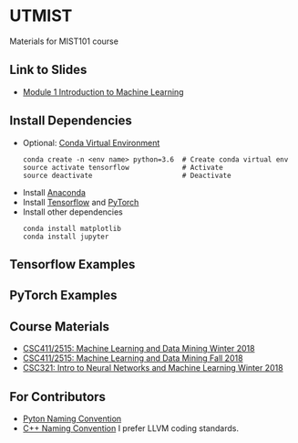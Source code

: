 # UTMIST
Materials for MIST101 course

## Link to Slides
- [Module 1 Introduction to Machine Learning](https://docs.google.com/presentation/d/1v68ag3A9trfvPtHfsv40KyHhi4Q1WQrIU6eUgiZKB74/edit?usp=sharing)

## Install Dependencies
- Optional: [Conda Virtual Environment](https://conda.io/docs/user-guide/tasks/manage-environments.html)
    ```
    conda create -n <env name> python=3.6  # Create conda virtual env
    source activate tensorflow             # Activate
    source deactivate                      # Deactivate
    ```
- Install [Anaconda](https://www.continuum.io/)
- Install [Tensorflow](https://www.tensorflow.org/) and [PyTorch](https://pytorch.org/)
- Install other dependencies
    ```
    conda install matplotlib
    conda install jupyter
    ```

## Tensorflow Examples

## PyTorch Examples

## Course Materials
- [CSC411/2515: Machine Learning and Data Mining Winter 2018](http://www.cs.toronto.edu/~guerzhoy/411_2018/about.html)
- [CSC411/2515: Machine Learning and Data Mining Fall 2018](https://www.cs.toronto.edu/~rgrosse/courses/csc411_f18/)
- [CSC321: Intro to Neural Networks and Machine Learning Winter 2018](http://www.cs.toronto.edu/~rgrosse/courses/csc321_2018/)

## For Contributors
- [Pyton Naming Convention](https://visualgit.readthedocs.io/en/latest/pages/naming_convention.html)
- [C++ Naming Convention](https://llvm.org/docs/CodingStandards.html) I prefer LLVM coding standards.